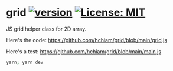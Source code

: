 # grid [![version](https://img.shields.io/github/release/hchiam/grid)](https://github.com/hchiam/grid/releases) [![License: MIT](https://img.shields.io/badge/License-MIT-yellow.svg)](https://github.com/hchiam/grid/blob/main/LICENSE)

JS grid helper class for 2D array.

Here's the code: https://github.com/hchiam/grid/blob/main/grid.js

Here's a test: https://github.com/hchiam/grid/blob/main/main.js

```sh
yarn; yarn dev
```
